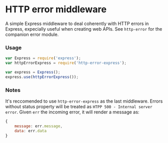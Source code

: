# HTTP error middleware

A simple Express middleware to deal coherently with HTTP errors in Express, expecially useful when creating web APIs. See `http-error` for the companion error module.

### Usage

```javascript
var Express = require('express');
var httpErrorExpress = require('http-error-express');

var express = Express();
express.use(httpErrorExpress());
```

### Notes
It's reccomended to use `http-error-express` as the last middleware. Errors without status property will be treated as `HTPP 500 - Internal server error`. Given `err` the incoming error, it will render a message as:
```javascript
{
    message: err.message,
    data: err.data
}
```

